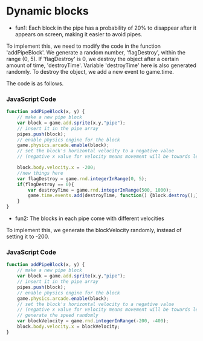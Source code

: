 # Dynamic blocks
- fun1: Each block in the pipe has a probability of 20% to disappear after it appears on screen, making it easier to avoid pipes.

To implement this, we need to modify the code in the function 'addPipeBlock'. We generate a random number, 'flagDestroy', within the range (0, 5). If 'flagDestroy' is 0, we destroy the object after a certain amount of time, 'destroyTime'. Variable 'destroyTime' here is also generated randomly. To destroy the object, we add a new event to game.time.

The code is as follows.

### JavaScript Code
```JavaScript
function addPipeBlock(x, y) {
    // make a new pipe block
    var block = game.add.sprite(x,y,"pipe");
    // insert it in the pipe array
    pipes.push(block);
    // enable physics engine for the block
    game.physics.arcade.enable(block);
    // set the block's horizontal velocity to a negative value
    // (negative x value for velocity means movement will be towards left)

    block.body.velocity.x = -200;
    //new things here
    var flagDestroy = game.rnd.integerInRange(0, 5);
    if(flagDestroy == 0){
        var destroyTime = game.rnd.integerInRange(500, 1000);
        game.time.events.add(destroyTime, function() {block.destroy();}, this);
    }
}
```

- fun2: The blocks in each pipe come with different velocities

To implement this, we generate the blockVelocity randomly, instead of setting it to -200.
### JavaScript Code
```JavaScript
function addPipeBlock(x, y) {
    // make a new pipe block
    var block = game.add.sprite(x,y,"pipe");
    // insert it in the pipe array
    pipes.push(block);
    // enable physics engine for the block
    game.physics.arcade.enable(block);
    // set the block's horizontal velocity to a negative value
    // (negative x value for velocity means movement will be towards left)
    // generate the speed randomly
    var blockVelocity = game.rnd.integerInRange(-200, -400);
    block.body.velocity.x = blockVelocity;
}
```
